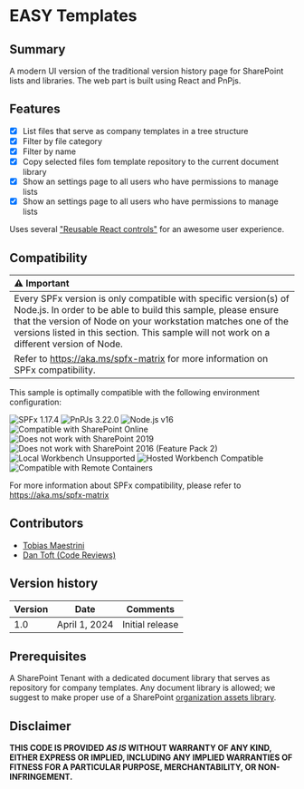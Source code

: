 # EASY Templates

## Summary

A modern UI version of the traditional version history page for SharePoint lists and libraries. The web part is built using React and PnPjs.

## Features

- [x] List files that serve as company templates in a tree structure
- [x] Filter by file category
- [x] Filter by name
- [x] Copy selected files fom template repository to the current document library
- [x] Show an settings page to all users who have permissions to manage lists
- [x] Show an settings page to all users who have permissions to manage lists

Uses several ["Reusable React controls"](https://pnp.github.io/sp-dev-fx-controls-react/) for an awesome user experience.

## Compatibility

| :warning: Important                                                                                                                                                                                                                                                                           |
| :-------------------------------------------------------------------------------------------------------------------------------------------------------------------------------------------------------------------------------------------------------------------------------------------- |
| Every SPFx version is only compatible with specific version(s) of Node.js. In order to be able to build this sample, please ensure that the version of Node on your workstation matches one of the versions listed in this section. This sample will not work on a different version of Node. |
| Refer to <https://aka.ms/spfx-matrix> for more information on SPFx compatibility.                                                                                                                                                                                                             |

This sample is optimally compatible with the following environment configuration:

![SPFx 1.17.4](https://img.shields.io/badge/SPFx-1.17.4-green.svg)
![PnPJs 3.22.0](https://img.shields.io/badge/PnPJs-3.22.0-green.svg)
![Node.js v16](https://img.shields.io/badge/Node.js-v16-green.svg)
![Compatible with SharePoint Online](https://img.shields.io/badge/SharePoint%20Online-Compatible-green.svg)
![Does not work with SharePoint 2019](https://img.shields.io/badge/SharePoint%20Server%202019-Incompatible-red.svg "SharePoint Server 2019 requires SPFx 1.4.1 or lower")
![Does not work with SharePoint 2016 (Feature Pack 2)](https://img.shields.io/badge/SharePoint%20Server%202016%20(Feature%20Pack%202)-Incompatible-red.svg "SharePoint Server 2016 Feature Pack 2 requires SPFx 1.1")
![Local Workbench Unsupported](https://img.shields.io/badge/Local%20Workbench-Unsupported-red.svg "Local workbench is no longer available as of SPFx 1.13 and above")
![Hosted Workbench Compatible](https://img.shields.io/badge/Hosted%20Workbench-Compatible-green.svg)
![Compatible with Remote Containers](https://img.shields.io/badge/Remote%20Containers-Not%20Tested-yellow.svg)

For more information about SPFx compatibility, please refer to <https://aka.ms/spfx-matrix>
  
## Contributors

- [Tobias Maestrini](https://github.com/tmaestrini)
- [Dan Toft (Code Reviews)](https://github.com/Tanddant)

## Version history

| Version | Date            | Comments        |
| ------- | --------------- | --------------- |
| 1.0     | April 1, 2024   | Initial release |

## Prerequisites

A SharePoint Tenant with a dedicated document library that serves as repository for company templates. Any document library is allowed; we suggest to make proper use of a SharePoint [organization assets library](https://learn.microsoft.com/en-us/sharepoint/organization-assets-library).

## Disclaimer

**THIS CODE IS PROVIDED *AS IS* WITHOUT WARRANTY OF ANY KIND, EITHER EXPRESS OR IMPLIED, INCLUDING ANY IMPLIED WARRANTIES OF FITNESS FOR A PARTICULAR PURPOSE, MERCHANTABILITY, OR NON-INFRINGEMENT.**
